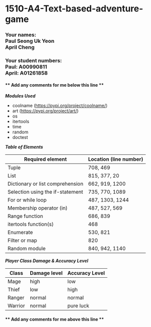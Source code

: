 # 1510-A4-Text-based-adventure-game

### Your names: <br>Paul Seong Uk Yeon <br> April Cheng

### Your student numbers: <br> Paul: A00990811 <br> April: A01261858

#### ** Add any comments for me below this line **

***Modules Used***

- coolname (https://pypi.org/project/coolname/)
- art (https://pypi.org/project/art/)
- os 
- itertools
- time
- random
- doctest

***Table of Elements***

| Required element | Location (line number) |
| ---------------- | ---------------------- |
| Tuple | 708, 469 |
| List | 815, 377, 20|
| Dictionary or list comprehension | 662, 919, 1200 |
| Selection using the if-statement | 735, 770, 1089 |
| For or while loop | 487, 1303, 1244 |
| Membership operator (in) | 487, 527, 569 |
| Range function | 686, 839 |
| itertools function(s) | 468  |
| Enumerate | 530, 821 |
| Filter or map | 820 |
| Random module | 840, 942, 1140 |


***Player Class Damage & Accuracy Level***

| Class | Damage level | Accuracy Level | 
| ---------------- | ---------------------- | ---------------------- |
| Mage | high | low |
| Thief | low | high |
| Ranger | normal | normal |
| Warrior | normal | pure luck |

#### ** Add any comments for me above this line **
